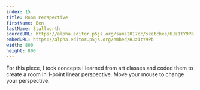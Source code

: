 ```yaml
---
index: 15
title: Room Perspective
firstName: Ben
lastName: Stallworth
sourceURL: https://alpha.editor.p5js.org/sams2017cc/sketches/HJz1tY9Pb
embedURL: https://alpha.editor.p5js.org/embed/HJz1tY9Pb
width: 800
height: 800
---
```


For this piece, I took concepts I learned from art classes and coded them
to create a room in 1-point linear perspective. Move your mouse to change
your perspective.
